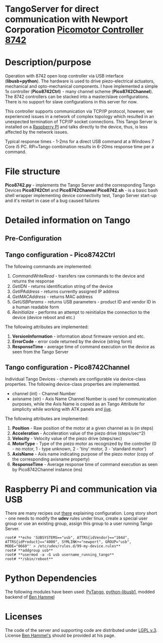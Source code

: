 # TangoServer for direct communication with Newport Corporation [Picomotor Controller 8742](https://www.newport.com/p/8742)

# Description/purpose
Operation with 8742 open loop controller via USB interface (**libusb+python**). The hardware is used to drive piezo-electrical actuators, mechanical and opto-mechanical components.
I have implemented a simple 1x controller (**Pico8742Ctrl**) - many channel scheme (**Pico8742Channel**).
The 8742 controllers can be stacked into a master/slave configurations. There is no support for slave configurations in this server for now.

This controller supports communication via TCP/IP protocol, however, we experienced issues in a network of complex topology which resulted in an unexpected termination of TCP/IP socket connections.
This Tango Server is installed on a [Raspberry PI](https://www.raspberrypi.org/) and talks directly to the device, thus, is less affected by the network issues.

Typical response times - 1-2ms for a direct USB command at a Windows 7 Core i5 PC. RPi+Tango combination results in 6-20ms response time per a command.

# File structure
**Pico8742.py** - implements the Tango Server and the corresponding Tango Devices **Pico8742Ctrl** and **Pico8742Channel**
**Pico8742.sh** - is a basic bash shell wrapper implementing device connectivity test, Tango Server start-up and it's restart in case of a bug caused failures

# Detailed information on Tango
## Pre-Configuration

## Tango configuration - Pico8742Ctrl
The following commands are implemented:
1. *CommandWriteRead* - transfers raw commands to the device and returns the response
2. *GetIDN* - returns identification string of the device
3. *GetIPAddress* - returns currently assigned IP address
4. *GetMACAddress* - returns MAC address
5. *GetUSBParams* - returns USB parameters - product ID and vendor ID in a human readable form
6. *Reinitialize* - performs an attempt to reinitialize the connection to the device (device reboot and etc.)

The following attributes are implemented:
1. **VersionInformation** - information about firmware version and etc.
2. **ErrorCode** - error code returned by the device (string form)
3. **ResponseTime** - average time of command execution on the device as seen from the Tango Server

## Tango configuration - Pico8742Channel
Individual Tango Devices - channels are configurable via device-class properties.
The following device-class properties are implemented.
- channel (int) - Channel Number
- axisname (str) - Axis Name
Channel Number is used for communication purposes, while the Axis Name is copied as an Tango Attribute for simplicity while working with ATK panels and [jive](http://www.esrf.eu/computing/cs/tango/tango_doc/tools_doc/jive_doc/index.html).

The following attributes are implemented:
1. **Position** - Raw position of the motor at a given channel as is (in steps)
2. **Acceleration** - Acceleration value of the piezo drive (steps/sec^2)
3. **Velocity** - Velocity value of the piezo drive (steps/sec)
4. **MotorType** - Type of the piezo motor as recognized by the controller (0 - no motor, 1 - type unknown, 2 - 'tiny' motor, 3 - 'standard motor')
5. **AxisName** - Axis name indicating purpose of the piezo motor (copy of the corresponding axisname property)
3. **ResponseTime** - Average response time of command execution as seen by Pico8742Channel instance (ms)

# Raspberry Pi and communication via USB
There are many recipes out [there](https://stackoverflow.com/questions/13419691/accessing-a-usb-device-with-libusb-1-0-as-a-non-root-user) explaining configuration.
Long story short - one needs to modify the **udev** rules under linux, create a special user group or use an existing group, assign this group to a user running Tango Server.
```
root# **echo 'SUBSYSTEMS=="usb", ATTRS{idVendor}=="104d", ATTRS{idProduct}=="4000", SYMLINK+="newport", GROUP="usb", MODE="0660"' > /etc/udev/rules.d/99-my-device.rules**
root# **addgroup usb**
root# **usermod -a -G usb username_running_tango**
root# **/sbin/reboot**
```

# Python Dependencies
The following modules have been used:
[PyTango](https://pypi.python.org/pypi/PyTango), [python-libusb1](https://github.com/vpelletier/python-libusb1/tree/master/examples), modded backend of [Ben Hammel](https://github.com/bdhammel/python_newport_controller)

# Licenses
The code of the server and supporting code are distributed under [LGPL v.3](https://www.gnu.org/licenses/lgpl-3.0.de.html).
License [Ben Hammel's](https://github.com/bdhammel/python_newport_controller) should be provided at his page.